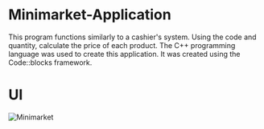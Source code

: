 # Minimarket-Application
This program functions similarly to a cashier's system.
Using the code and quantity, calculate the price of each product.
The C++ programming language was used to create this application.
It was created using the Code::blocks framework.

# UI
![Minimarket](https://github.com/Sekarlangitt/Minimarket-Application/assets/134146217/0e67a906-0196-4f82-9ef5-3d13124ce6ba)

